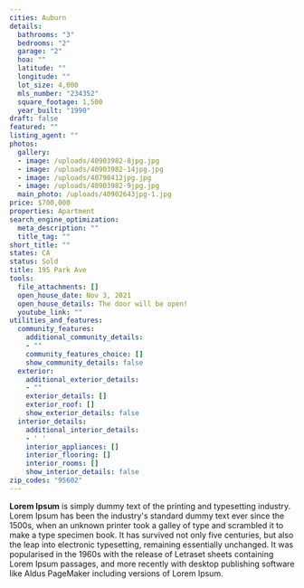 ```yaml
---
cities: Auburn
details:
  bathrooms: "3"
  bedrooms: "2"
  garage: "2"
  hoa: ""
  latitude: ""
  longitude: ""
  lot_size: 4,000
  mls_number: "234352"
  square_footage: 1,500
  year_built: "1990"
draft: false
featured: ""
listing_agent: ""
photos:
  gallery:
  - image: /uploads/40903982-8jpg.jpg
  - image: /uploads/40903982-14jpg.jpg
  - image: /uploads/40798412jpg.jpg
  - image: /uploads/40903982-9jpg.jpg
  main_photo: /uploads/40902643jpg-1.jpg
price: $700,000
properties: Apartment
search_engine_optimization:
  meta_description: ""
  title_tag: ""
short_title: ""
states: CA
status: Sold
title: 195 Park Ave
tools:
  file_attachments: []
  open_house_date: Nov 3, 2021
  open_house_details: The door will be open!
  youtube_link: ""
utilities_and_features:
  community_features:
    additional_community_details:
    - ""
    community_features_choice: []
    show_community_details: false
  exterior:
    additional_exterior_details:
    - ""
    exterior_details: []
    exterior_roof: []
    show_exterior_details: false
  interior_details:
    additional_interior_details:
    - ' '
    interior_appliances: []
    interior_flooring: []
    interior_rooms: []
    show_interior_details: false
zip_codes: "95602"
---
```


**Lorem Ipsum**&nbsp;is simply dummy text of the printing and typesetting industry. Lorem Ipsum has been the industry's standard dummy text ever since the 1500s, when an unknown printer took a galley of type and scrambled it to make a type specimen book. It has survived not only five centuries, but also the leap into electronic typesetting, remaining essentially unchanged. It was popularised in the 1960s with the release of Letraset sheets containing Lorem Ipsum passages, and more recently with desktop publishing software like Aldus PageMaker including versions of Lorem Ipsum.

